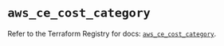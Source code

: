 # `aws_ce_cost_category`

Refer to the Terraform Registry for docs: [`aws_ce_cost_category`](https://registry.terraform.io/providers/hashicorp/aws/6.19.0/docs/resources/ce_cost_category).
